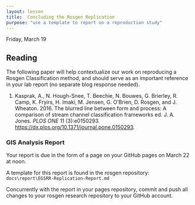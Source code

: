 ```yaml
---
layout: lesson
title:  Concluding the Rosgen Replication
purpose: "use a template to report on a reproduction study"
---
```


Friday, March 19

## Reading

The following paper will help contextualize our work on reproducing a Rosgen Classification method, and should serve as an important reference in your lab report (no separate blog response needed).

  1. Kasprak, A., N. Hough-Snee, T. Beechie, N. Bouwes, G. Brierley, R. Camp, K. Fryirs, H. Imaki, M. Jensen, G. O’Brien, D. Rosgen, and J. Wheaton. 2016. The blurred line between form and process: A comparison of stream channel classification frameworks ed. J. A. Jones. *PLOS ONE* 11 (3):e0150293. https://dx.plos.org/10.1371/journal.pone.0150293.


### GIS Analysis Report

Your report is due in the form of a page on your GitHub pages on March 22 at noon.

A template for this report is found in the rosgen repository: `docs\report\EGSRR-Replication-Report.md`

Concurrently with the report in your pages repository, commit and push all changes to your rosgen research repository to your GitHub account. 